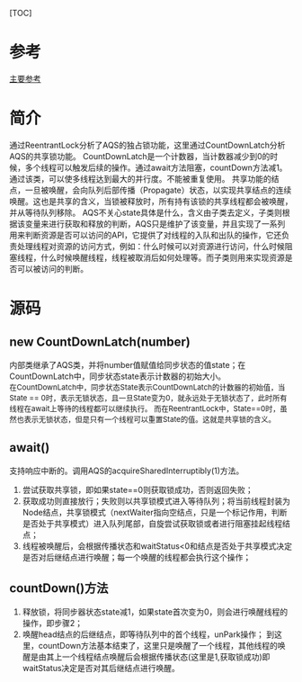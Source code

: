 [TOC]
# 参考
[主要参考](https://segmentfault.com/a/1190000015807573)
# 简介
通过ReentrantLock分析了AQS的独占锁功能，这里通过CountDownLatch分析AQS的共享锁功能。
CountDownLatch是一个计数器，当计数器减少到0的时候，多个线程可以触发后续的操作。通过await方法阻塞，countDown方法减1。通过该类，可以使多线程达到最大的并行度。不能被重复使用。
共享功能的结点，一旦被唤醒，会向队列后部传播（Propagate）状态，以实现共享结点的连续唤醒。这也是共享的含义，当锁被释放时，所有持有该锁的共享线程都会被唤醒，并从等待队列移除。
AQS不关心state具体是什么，含义由子类去定义，子类则根据该变量来进行获取和释放的判断，AQS只是维护了该变量，并且实现了一系列用来判断资源是否可以访问的API，它提供了对线程的入队和出队的操作，它还负责处理线程对资源的访问方式，例如：什么时候可以对资源进行访问，什么时候阻塞线程，什么时候唤醒线程，线程被取消后如何处理等。而子类则用来实现资源是否可以被访问的判断。
# 源码
## new CountDownLatch(number)
内部类继承了AQS类，并将number值赋值给同步状态的值state；在CountDownLatch中，同步状态state表示计数器的初始大小。
<br><font size='2'>在CountDownLatch中，同步状态State表示CountDownLatch的计数器的初始值，当State == 0时，表示无锁状态，且一旦State变为0，就永远处于无锁状态了，此时所有线程在await上等待的线程都可以继续执行。
而在ReentrantLock中，State==0时，虽然也表示无锁状态，但是只有一个线程可以重置State的值。这就是共享锁的含义。</font>
## await()
支持响应中断的。调用AQS的acquireSharedInterruptibly(1)方法。
1. 尝试获取共享锁，即如果state==0则获取锁成功，否则返回失败；
2. 获取成功则直接放行；失败则以共享锁模式进入等待队列；将当前线程封装为Node结点，共享锁模式（nextWaiter指向空结点，只是一个标记作用，判断是否处于共享模式）进入队列尾部，自旋尝试获取锁或者进行阻塞挂起线程结点；
3. 线程被唤醒后，会根据传播状态和waitStatus<0和结点是否处于共享模式决定是否对后继结点进行唤醒；每一个唤醒的线程都会执行这个操作；


## countDown()方法
1. 释放锁，将同步器状态state减1，如果state首次变为0，则会进行唤醒线程的操作，即步骤2；
2. 唤醒head结点的后继结点，即等待队列中的首个线程，unPark操作；
到这里，countDown方法基本结束了，这里只是唤醒了一个线程，其他线程的唤醒是由其上一个线程结点唤醒后会根据传播状态(这里是1,获取锁成功)即waitStatus决定是否对其后继结点进行唤醒。

